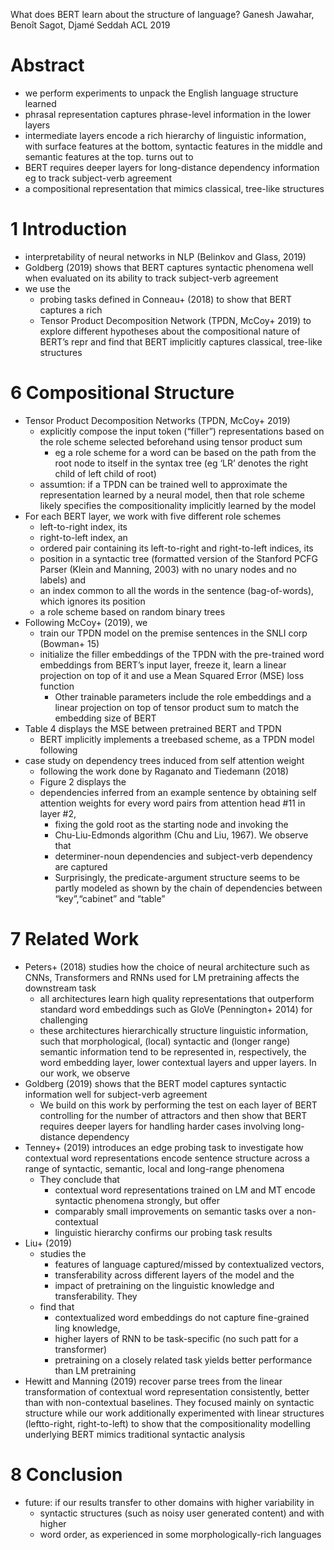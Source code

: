 What does BERT learn about the structure of language?
Ganesh Jawahar, Benoı̂t Sagot, Djamé Seddah
ACL 2019

# Abstract

* we perform experiments to unpack the English language structure learned
* phrasal representation captures phrase-level information in the lower layers
* intermediate layers encode a rich hierarchy of linguistic information, with
  surface features at the bottom, syntactic features in the middle and
  semantic features at the top. turns out to
* BERT requires deeper layers for long-distance dependency information
  eg to track subject-verb agreement
* a compositional representation that mimics classical, tree-like structures

# 1 Introduction

* interpretability of neural networks in NLP (Belinkov and Glass, 2019)
* Goldberg (2019) shows that BERT captures syntactic phenomena well when
  evaluated on its ability to track subject-verb agreement
* we use the
  * probing tasks defined in Conneau+ (2018) to show that BERT captures a rich
  * Tensor Product Decomposition Network (TPDN, McCoy+ 2019) to explore
    different hypotheses about the compositional nature of BERT’s repr
    and find that BERT implicitly captures classical, tree-like structures

# 6 Compositional Structure

* Tensor Product Decomposition Networks (TPDN, McCoy+ 2019)
  * explicitly compose the input token (“filler”) representations
    based on the role scheme selected beforehand using tensor product sum
    * eg a role scheme for a word can be based on the path
      from the root node to itself in the syntax tree
      (eg ‘LR’ denotes the right child of left child of root)
  * assumtion: if a TPDN can be trained well to approximate the representation
    learned by a neural model, then that role scheme likely specifies the
    compositionality implicitly learned by the model
* For each BERT layer, we work with five different role schemes
  * left-to-right index, its
  * right-to-left index, an
  * ordered pair containing its left-to-right and right-to-left indices, its
  * position in a syntactic tree (formatted version of the Stanford PCFG Parser
    (Klein and Manning, 2003) with no unary nodes and no labels) and
  * an index common to all the words in the sentence (bag-of-words), which
    ignores its position
  * a role scheme based on random binary trees
* Following McCoy+ (2019), we
  * train our TPDN model on the premise sentences in the SNLI corp (Bowman+ 15)
  * initialize the filler embeddings of the TPDN with the pre-trained word
    embeddings from BERT’s input layer, freeze it, learn a linear projection on
    top of it and use a Mean Squared Error (MSE) loss function
    * Other trainable parameters include
      the role embeddings and a linear projection on top of tensor product sum
      to match the embedding size of BERT
* Table 4 displays the MSE between pretrained BERT and TPDN
  * BERT implicitly implements a treebased scheme, as a TPDN model following
* case study on dependency trees induced from self attention weight
  * following the work done by Raganato and Tiedemann (2018)
  * Figure 2 displays the
  * dependencies inferred from an example sentence by obtaining self attention
    weights for every word pairs from attention head #11 in layer #2,
    * fixing the gold root as the starting node and invoking the
    * Chu-Liu-Edmonds algorithm (Chu and Liu, 1967). We observe that
    * determiner-noun dependencies and subject-verb dependency are captured
    * Surprisingly, the predicate-argument structure seems to be partly modeled
      as shown by the chain of dependencies between “key”,“cabinet” and “table”

# 7 Related Work

* Peters+ (2018) studies how the choice of neural architecture such as CNNs,
  Transformers and RNNs used for LM pretraining affects the downstream task
  * all architectures learn high quality representations that outperform
    standard word embeddings such as GloVe (Pennington+ 2014) for challenging
  * these architectures hierarchically structure linguistic information, such
    that morphological, (local) syntactic and (longer range) semantic
    information tend to be represented in, respectively, the word embedding
    layer, lower contextual layers and upper layers. In our work, we observe
* Goldberg (2019) shows that the BERT model captures syntactic information well
  for subject-verb agreement
  * We build on this work by performing the test on each layer of BERT
    controlling for the number of attractors and then show that BERT requires
    deeper layers for handling harder cases involving long-distance dependency
* Tenney+ (2019) introduces an edge probing task to
  investigate how contextual word representations encode sentence structure
  across a range of syntactic, semantic, local and long-range phenomena
  * They conclude that
    * contextual word representations trained on LM and MT encode syntactic
      phenomena strongly, but offer
    * comparably small improvements on semantic tasks over a non-contextual
    * linguistic hierarchy confirms our probing task results
* Liu+ (2019)
  * studies the
    * features of language captured/missed by contextualized vectors,
    * transferability across different layers of the model and the
    * impact of pretraining on the linguistic knowledge and transferability.  They
  * find that
    * contextualized word embeddings do not capture fine-grained ling knowledge,
    * higher layers of RNN to be task-specific (no such patt for a transformer)
    * pretraining on a closely related task yields
      better performance than LM pretraining
* Hewitt and Manning (2019) recover parse trees from the linear transformation
  of contextual word representation consistently, better than with
  non-contextual baselines. They focused mainly on syntactic structure while our
  work additionally experimented with linear structures (leftto-right,
  right-to-left) to show that the compositionality modelling underlying BERT
  mimics traditional syntactic analysis

# 8 Conclusion

* future: if our results transfer to other domains with higher variability in
  * syntactic structures (such as noisy user generated content) and with higher
  * word order, as experienced in some morphologically-rich languages
